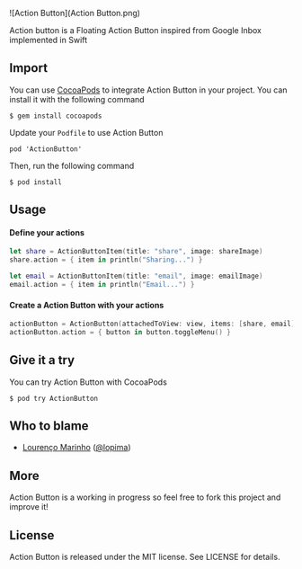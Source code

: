 ![Action Button](Action Button.png)

Action button is a Floating Action Button inspired from Google Inbox implemented in Swift

Import
--
You can use [CocoaPods](https://cocoapods.org/) to integrate Action Button in your project.
You can install it with the following command

```
$ gem install cocoapods
```

Update your ```Podfile``` to use Action Button

```
pod 'ActionButton'
```
Then, run the following command

```
$ pod install
```

Usage
--

#### Define your actions
```swift
let share = ActionButtonItem(title: "share", image: shareImage)
share.action = { item in println("Sharing...") }

let email = ActionButtonItem(title: "email", image: emailImage)
email.action = { item in println("Email...") }
```

#### Create a Action Button with your actions
```swift
actionButton = ActionButton(attachedToView: view, items: [share, email])
actionButton.action = { button in button.toggleMenu() }
```

## Give it a try
You can try Action Button with CocoaPods
```
$ pod try ActionButton
```
Who to blame
--
- [Lourenço Marinho](http://github.com/lourenco-marinho) ([@lopima](https://twitter.com/lopima))

More
--
Action Button is a working in progress so feel free to fork this project and improve it!

License
--
Action Button is released under the MIT license. See LICENSE for details.
